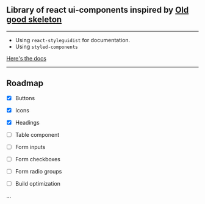 ## Library of react ui-components inspired by [Old good skeleton](http://getskeleton.com/)

---

- Using `react-styleguidist` for documentation.
- Using `styled-components`

[Here's the docs](https://git-ignore.github.io/react-skeleton-ui/)

---

## Roadmap

- [x] Buttons

- [x] Icons

- [x] Headings

- [ ] Table component

- [ ] Form inputs

- [ ] Form checkboxes

- [ ] Form radio groups

- [ ] Build optimization

...
